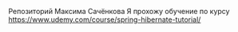 Репозиторий Максима Сачёнкова
Я прохожу обучение по курсу https://www.udemy.com/course/spring-hibernate-tutorial/



